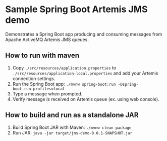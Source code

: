 # Sample Spring Boot Artemis JMS demo

Demonstrates a Spring Boot app producing and consuming messages from Apache ActiveMQ Artemis JMS queues.

## How to run with maven

1. Copy `./src/resources/application.properties` to `./src/resources/application-local.properties` and add your Artemis connection settings.
2. Run the Spring Boot app: `./mvnw spring-boot:run -Dspring-boot.run.profiles=local`
3. Type a message when prompted.
4. Verify message is received on Artemis queue (ex. using web console).

## How to build and run as a standalone JAR

1. Build Spring Boot JAR with Maven: `./mvnw clean package`
2. Run JAR: `java -jar target/jms-demo-0.0.1-SNAPSHOT.jar`